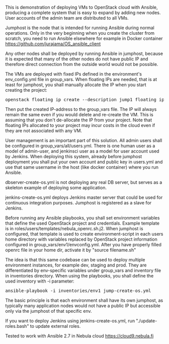 This is demonstration of deploying VMs to OpenStack cloud with Ansible, producing a complete system that is easy to expand by adding new nodes. User accounts of the admin team are distributed to all VMs.

Jumphost is the node that is intended for running Ansible during normal operations. Only in the very beginning when you create the cluster from scratch, you need to run Ansible elsewhere for example in Docker container <A HREF="https://github.com/jurajama/OS_ansible_client">https://github.com/jurajama/OS_ansible_client</A>

Any other nodes shall be deployed by running Ansible in jumphost, because it is expected that many of the other nodes do not have public IP and therefore direct connection from the outside world would not be possible.

The VMs are deployed with fixed IPs defined in the environment's env_config.yml file in group_vars. When floating IPs are needed, that is at least for jumphost, you shall manually allocate the IP when you start creating the project:
<PRE>openstack floating ip create --description jump1_floating_ip Public-Helsinki-1</PRE>

Then put the created IP-address to the group_vars file. The IP will always remain the same even if you would delete and re-create the VM. This is assuming that you don't de-allocate the IP from your project. Note that floating IPs allocated to your project may incur costs in the cloud even if they are not associated with any VM.

User management is an important part of this solution. All admin users shall be configured in group_vars/all/users.yml. There is one human user as a model of admin-user, and jenkinsci user as a model for user account used by Jenkins. When deploying this system, already before jumphost deployment you shall put your own account and public key in users.yml and use that same username in the host (like docker container) where you run Ansible.

dbserver-create-os.yml is not deploying any real DB server, but serves as a skeleton example of deploying some application.

jenkins-create-os.yml deploys Jenkins master server that could be used for continuous integration purposes. Jumphost is registered as a slave for Jenkins.

Before running any Ansible playbooks, you shall set environment variables that define the used OpenStack project and credentials. Example template is in roles/users/templates/nebula_openrc.sh.j2. When jumphost is configured, that template is used to create environment-script in each users home directory with variables replaced by OpenStack project information configured in group_vars/env1/envconfig.yml. After you have properly filled openrc file in your home dir, activate it by "source filename.sh"

The idea is that this same codebase can be used to deploy multiple environment instances, for example dev, staging and prod. They are differentiated by env-specific variables under group_vars and inventory file in inventories directory. When using the playbooks, you shall define the used inventory with -i parameter:

<PRE>ansible-playbook -i inventories/env1 jump-create-os.yml</PRE>

The basic principle is that each environment shall have its own jumphost, as typically many application nodes would not have a public IP but accessible only via the jumphost of that specific env.

If you want to deploy Jenkins using jenkins-create-os.yml, run "./update-roles.bash" to update external roles.

Tested to work with Ansible 2.7 in Nebula cloud <A HREF="https://cloud9.nebula.fi">https://cloud9.nebula.fi</A>
